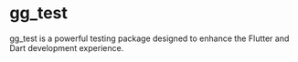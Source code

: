 # gg_test

gg_test is a powerful testing package designed to enhance the Flutter and Dart development experience.
